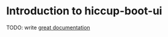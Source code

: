 # Introduction to hiccup-boot-ui

TODO: write [great documentation](http://jacobian.org/writing/what-to-write/)
